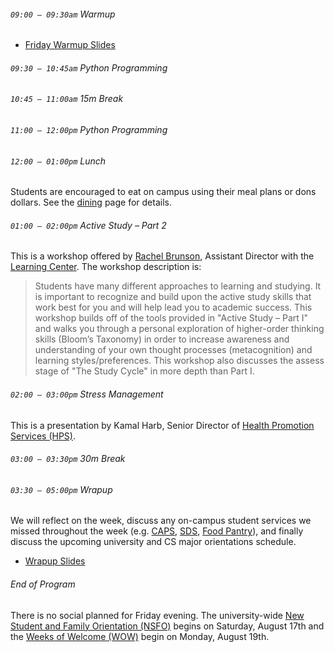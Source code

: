 ###### `09:00 – 09:30am` Warmup

- [Friday Warmup Slides](https://docs.google.com/presentation/d/e/2PACX-1vS5lRBQOwN_0rI3aHgXq9WI1H5bCFI_GmoqsJa8ds2hWmh5ditHB2phnXl0gTKeXH4p1HBYR1YE3b6P/pub?start=false&loop=false&delayms=3000)

###### `09:30 – 10:45am` Python Programming

###### `10:45 – 11:00am` *15m Break*

###### `11:00 – 12:00pm` Python Programming

###### `12:00 – 01:00pm` *Lunch*

Students are encouraged to eat on campus using their meal plans or dons dollars. See the [dining](dining.html) page for details.

###### `01:00 – 02:00pm` Active Study &ndash; Part 2

This is a workshop offered by [Rachel Brunson](https://myusf.usfca.edu/lwsc/staff), Assistant Director with the [Learning Center](https://myusf.usfca.edu/learning-center). The workshop description is:

> Students have many different approaches to learning and studying. It is important to recognize and build upon the active study skills that work best for you and will help lead you to academic success. This workshop builds off of the tools provided in "Active Study – Part I" and walks you through a personal exploration of higher-order thinking skills (Bloom’s Taxonomy) in order to increase awareness and understanding of your own thought processes (metacognition) and learning styles/preferences. This workshop also discusses the assess stage of "The Study Cycle" in more depth than Part I.

###### `02:00 – 03:00pm` Stress Management

This is a presentation by Kamal Harb, Senior Director of [Health Promotion Services (HPS)](https://myusf.usfca.edu/hps).

###### `03:00 – 03:30pm` *30m Break*

###### `03:30 – 05:00pm` Wrapup

We will reflect on the week, discuss any on-campus student services we missed throughout the week (e.g. [CAPS](https://myusf.usfca.edu/caps), [SDS](https://myusf.usfca.edu/sds), [Food Pantry](https://myusf.usfca.edu/food-pantry)), and finally discuss the upcoming university and CS major orientations schedule.

- [Wrapup Slides](https://docs.google.com/presentation/d/e/2PACX-1vTH0kIxxPVeJKoJnYRVYNzLrZkQ2UqnsVPWxA3-VIOVQhp1eXIXazPvn7RPLwQgREa8XMCoPWcy5Mxn/pub?start=false&loop=false&delayms=3000)

###### End of Program

There is no social planned for Friday evening. The university-wide [New Student and Family Orientation (NSFO)](https://myusf.usfca.edu/orientation/orientation-orientation) begins on Saturday, August 17th and the [Weeks of Welcome (WOW)](https://myusf.usfca.edu/orientation/week-of-welcome) begin on Monday, August 19th.
